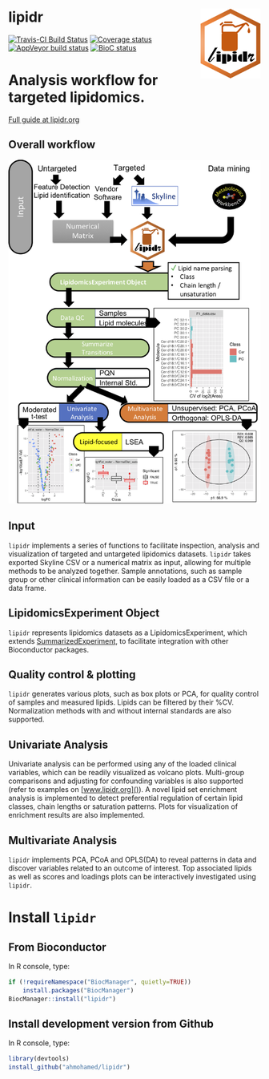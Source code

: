 # lipidr <img src="man/figures/logo.png" align="right" alt="" width="120" />

[![Travis-CI Build Status](https://travis-ci.org/ahmohamed/lipidr.svg?branch=master)](https://travis-ci.org/ahmohamed/lipidr)
[![Coverage status](https://codecov.io/gh/ahmohamed/lipidr/branch/master/graph/badge.svg)](https://codecov.io/github/ahmohamed/lipidr?branch=master)
[![AppVeyor build status](https://ci.appveyor.com/api/projects/status/github/ahmohamed/lipidr?branch=master&svg=true)](https://ci.appveyor.com/project/ahmohamed/lipidr)
[![BioC status](https://bioconductor.org/shields/years-in-bioc/lipidr.svg)](https://bioconductor.org/packages/lipidr/)

# Analysis workflow for targeted lipidomics.

[Full guide at lipidr.org](https://www.lipidr.org/)

## Overall workflow

![Workflow](man/figures/workflow.png)

## Input
`lipidr` implements a series of functions to facilitate inspection,
analysis and visualization of targeted and untargeted lipidomics datasets. `lipidr` takes exported Skyline CSV or a numerical matrix as input, allowing for multiple methods to be analyzed together. Sample annotations, such as sample group or other clinical information can be easily loaded as a CSV file or a data frame.

## LipidomicsExperiment Object
`lipidr` represents lipidomics datasets as a LipidomicsExperiment, which extends [SummarizedExperiment](http://bioconductor.org/packages/SummarizedExperiment/), to facilitate integration with other Bioconductor packages. 

## Quality control & plotting
`lipidr` generates various plots, such as box plots or PCA, for quality control of samples and measured lipids. Lipids can be filtered by their %CV.  Normalization methods with and without internal standards are also supported.

## Univariate Analysis
Univariate analysis can be performed using any of the loaded clinical variables, which can be readily visualized as volcano plots. Multi-group comparisons and adjusting for confounding variables is also supported (refer to examples on [www.lipidr.org]()). A novel lipid set enrichment analysis is implemented to detect preferential regulation of certain lipid classes, chain lengths or saturation patterns. Plots for visualization of enrichment results are also implemented.

## Multivariate Analysis
`lipidr` implements PCA, PCoA and OPLS(DA) to reveal patterns in data and discover variables related to an outcome of interest. Top associated lipids as well as scores and loadings plots can be interactively investigated using `lipidr`.

# Install `lipidr`
## From Bioconductor
In R console, type:

```r
if (!requireNamespace("BiocManager", quietly=TRUE))
    install.packages("BiocManager")
BiocManager::install("lipidr")  
```

## Install development version from Github
In R console, type:

```r
library(devtools)   
install_github("ahmohamed/lipidr")
```

